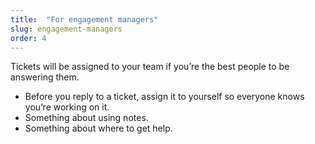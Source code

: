 ```yaml
---
title:  "For engagement managers"
slug: engagement-managers
order: 4
---
```


Tickets will be assigned to your team if you’re the best people to be answering them.

- Before you reply to a ticket, assign it to yourself so everyone knows you’re working on it.
- Something about using notes.
- Something about where to get help.
